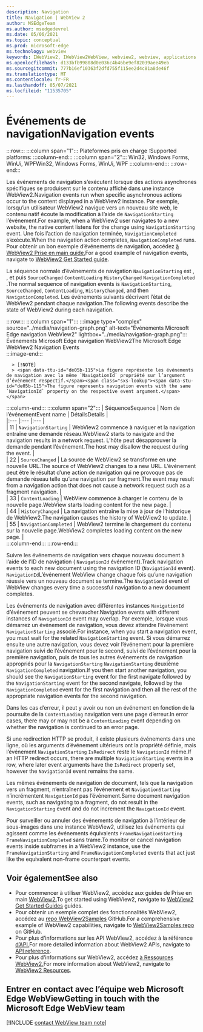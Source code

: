 ```yaml
---
description: Navigation
title: Navigation | WebView 2
author: MSEdgeTeam
ms.author: msedgedevrel
ms.date: 05/06/2021
ms.topic: conceptual
ms.prod: microsoft-edge
ms.technology: webview
keywords: IWebView2, IWebView2WebView, webview2, webview, applications wpf, wpf, edge, ICoreWebView2, ICoreWebView2Host, contrôle de navigateur, edge html
ms.openlocfilehash: d133bfb99808d0e036c4b46be9ef82039aee49eb
ms.sourcegitcommit: 777b16ef10363f2dfd755f115ee2d4c81a8de46f
ms.translationtype: MT
ms.contentlocale: fr-FR
ms.lasthandoff: 05/07/2021
ms.locfileid: "11535705"
---
```

# <a name="navigation-events"></a><span data-ttu-id="de05b-104">Événements de navigation</span><span class="sxs-lookup"><span data-stu-id="de05b-104">Navigation events</span></span>  

:::row:::
   :::column span="1":::
      <span data-ttu-id="de05b-105">Plateformes pris en charge :</span><span class="sxs-lookup"><span data-stu-id="de05b-105">Supported platforms:</span></span>
   :::column-end:::
   :::column span="2":::
      <span data-ttu-id="de05b-106">Win32, Windows Forms, WinUi, WPF</span><span class="sxs-lookup"><span data-stu-id="de05b-106">Win32, Windows Forms, WinUi, WPF</span></span>
   :::column-end:::
:::row-end:::  

<span data-ttu-id="de05b-107">Les événements de navigation s’exécutent lorsque des actions asynchrones spécifiques se produisent sur le contenu affiché dans une instance WebView2.</span><span class="sxs-lookup"><span data-stu-id="de05b-107">Navigation events run when specific asynchronous actions occur to the content displayed in a WebView2 instance.</span></span>  <span data-ttu-id="de05b-108">Par exemple, lorsqu’un utilisateur WebView2 navigue vers un nouveau site web, le contenu natif écoute la modification à l’aide de `NavigationStarting` l’événement.</span><span class="sxs-lookup"><span data-stu-id="de05b-108">For example, when a WebView2 user navigates to a new website, the native content listens for the change using `NavigationStarting` event.</span></span>  <span data-ttu-id="de05b-109">Une fois l’action de navigation terminée, `NavigationCompleted` s’exécute.</span><span class="sxs-lookup"><span data-stu-id="de05b-109">When the navigation action completes, `NavigationCompleted` runs.</span></span>  <span data-ttu-id="de05b-110">Pour obtenir un bon exemple d’événements de navigation, accédez [à WebView2 Prise en main guide.][Webview2IndexGetStarted]</span><span class="sxs-lookup"><span data-stu-id="de05b-110">For a good example of navigation events, navigate to [WebView2 Get Started guide][Webview2IndexGetStarted].</span></span>  

<!--todo:  Move the relevant information out of the get started guide to better focus the content and leave the most concise elements in the get started guide.  -->   

<span data-ttu-id="de05b-111">La séquence normale d’événements de navigation `NavigationStarting` est , , et puis `SourceChanged` `ContentLoading` `HistoryChanged` `NavigationCompleted` .</span><span class="sxs-lookup"><span data-stu-id="de05b-111">The normal sequence of navigation events is `NavigationStarting`, `SourceChanged`, `ContentLoading`, `HistoryChanged`, and then `NavigationCompleted`.</span></span>  <span data-ttu-id="de05b-112">Les événements suivants décrivent l’état de WebView2 pendant chaque navigation.</span><span class="sxs-lookup"><span data-stu-id="de05b-112">The following events describe the state of WebView2 during each navigation.</span></span>  

:::row:::
   :::column span="1":::
      :::image type="complex" source="../media/navigation-graph.png" alt-text="Événements Microsoft Edge navigation WebView2" lightbox="../media/navigation-graph.png":::
         <span data-ttu-id="de05b-114">Événements Microsoft Edge navigation WebView2</span><span class="sxs-lookup"><span data-stu-id="de05b-114">The Microsoft Edge WebView2 Navigation Events</span></span>  
      :::image-end:::  
      
      > [!NOTE]
      > <span data-ttu-id="de05b-115">La figure représente les événements de navigation avec la même `NavigationId` propriété sur l’argument d’événement respectif.</span><span class="sxs-lookup"><span data-stu-id="de05b-115">The figure represents navigation events with the same `NavigationId` property on the respective event argument.</span></span>  
   :::column-end:::
   :::column span="2":::
      | <span data-ttu-id="de05b-116">Séquence</span><span class="sxs-lookup"><span data-stu-id="de05b-116">Sequence</span></span> | <span data-ttu-id="de05b-117">Nom de l’événement</span><span class="sxs-lookup"><span data-stu-id="de05b-117">Event name</span></span> | <span data-ttu-id="de05b-118">Détails</span><span class="sxs-lookup"><span data-stu-id="de05b-118">Details</span></span> |  
      |:--- |:--- |:--- |  
      | <span data-ttu-id="de05b-119">1</span><span class="sxs-lookup"><span data-stu-id="de05b-119">1</span></span> | `NavigationStarting`  |  <span data-ttu-id="de05b-120">WebView2 commence à naviguer et la navigation entraîne une demande réseau.</span><span class="sxs-lookup"><span data-stu-id="de05b-120">WebView2 starts to navigate and the navigation results in a network request.</span></span>  <span data-ttu-id="de05b-121">L’hôte peut désapprouver la demande pendant l’événement.</span><span class="sxs-lookup"><span data-stu-id="de05b-121">The host may disallow the request during the event.</span></span>  |  
      | <span data-ttu-id="de05b-122">2</span><span class="sxs-lookup"><span data-stu-id="de05b-122">2</span></span> | `SourceChanged`  |  <span data-ttu-id="de05b-123">La source de WebView2 se transforme en une nouvelle URL.</span><span class="sxs-lookup"><span data-stu-id="de05b-123">The source of WebView2 changes to a new URL.</span></span>  <span data-ttu-id="de05b-124">L’événement peut être le résultat d’une action de navigation qui ne provoque pas de demande réseau telle qu’une navigation par fragment.</span><span class="sxs-lookup"><span data-stu-id="de05b-124">The event may result from a navigation action that does not cause a network request such as a fragment navigation.</span></span>  |  
      | <span data-ttu-id="de05b-125">3</span><span class="sxs-lookup"><span data-stu-id="de05b-125">3</span></span> | `ContentLoading`  |  <span data-ttu-id="de05b-126">WebView commence à charger le contenu de la nouvelle page.</span><span class="sxs-lookup"><span data-stu-id="de05b-126">WebView starts loading content for the new page.</span></span>  |  
      | <span data-ttu-id="de05b-127">4</span><span class="sxs-lookup"><span data-stu-id="de05b-127">4</span></span> | `HistoryChanged`  |  <span data-ttu-id="de05b-128">La navigation entraîne la mise à jour de l’historique de WebView2.</span><span class="sxs-lookup"><span data-stu-id="de05b-128">The navigation causes the history of WebView2 to update.</span></span>  |  
      | <span data-ttu-id="de05b-129">5</span><span class="sxs-lookup"><span data-stu-id="de05b-129">5</span></span> | `NavigationCompleted`  |  <span data-ttu-id="de05b-130">WebView2 termine le chargement du contenu sur la nouvelle page.</span><span class="sxs-lookup"><span data-stu-id="de05b-130">WebView2 completes loading content on the new page.</span></span>  |  
   :::column-end:::
:::row-end:::

<span data-ttu-id="de05b-131">Suivre les événements de navigation vers chaque nouveau document à l’aide de l’ID de navigation \( `NavigationId` événement\).</span><span class="sxs-lookup"><span data-stu-id="de05b-131">Track navigation events to each new document using the navigation ID \(`NavigationId` event\).</span></span>  <span data-ttu-id="de05b-132">`NavigationId`L’événement WebView change chaque fois qu’une navigation réussie vers un nouveau document se termine.</span><span class="sxs-lookup"><span data-stu-id="de05b-132">The `NavigationId` event of WebView changes every time a successful navigation to a new document completes.</span></span>  

 <span data-ttu-id="de05b-133">Les événements de navigation avec différentes instances `NavigationId` d’événement peuvent se chevaucher.</span><span class="sxs-lookup"><span data-stu-id="de05b-133">Navigation events with different instances of `NavigationId` event may overlap.</span></span>  <span data-ttu-id="de05b-134">Par exemple, lorsque vous démarrez un événement de navigation, vous devez attendre l’événement `NavigationStarting` associé.</span><span class="sxs-lookup"><span data-stu-id="de05b-134">For instance, when you start a navigation event, you must wait for the related `NavigationStarting` event.</span></span>  <span data-ttu-id="de05b-135">Si vous démarrez ensuite une autre navigation, vous devez voir l’événement pour la première navigation suivi de l’événement pour le second, suivi de l’événement pour la première navigation, puis de tous les autres événements de navigation appropriés pour la `NavigationStarting` `NavigationStarting` deuxième `NavigationCompleted` navigation.</span><span class="sxs-lookup"><span data-stu-id="de05b-135">If you then start another navigation, you should see the `NavigationStarting` event for the first navigate followed by the `NavigationStarting` event for the second navigate, followed by the `NavigationCompleted` event for the first navigation and then all the rest of the appropriate navigation events for the second navigation.</span></span>  
 
 <span data-ttu-id="de05b-136">Dans les cas d’erreur, il peut y avoir ou non un événement en fonction de la poursuite de la `ContentLoading` navigation vers une page d’erreur.</span><span class="sxs-lookup"><span data-stu-id="de05b-136">In error cases, there may or may not be a `ContentLoading` event depending on whether the navigation is continued to an error page.</span></span>  
 
 <span data-ttu-id="de05b-137">Si une redirection HTTP se produit, il existe plusieurs événements dans une ligne, où les arguments d’événement ultérieurs ont la propriété définie, mais l’événement `NavigationStarting` `IsRedirect` reste le `NavigationId` même.</span><span class="sxs-lookup"><span data-stu-id="de05b-137">If an HTTP redirect occurs, there are multiple `NavigationStarting` events in a row, where later event arguments have the `IsRedirect` property set, however the `NavigationId` event remains the same.</span></span>  
 
 <span data-ttu-id="de05b-138">Les mêmes événements de navigation de document, tels que la navigation vers un fragment, n’entraînent pas l’événement et `NavigationStarting` n’incrémentent `NavigationId` pas l’événement.</span><span class="sxs-lookup"><span data-stu-id="de05b-138">Same document navigation events, such as navigating to a fragment, do not result in the `NavigationStarting` event and do not increment the `NavigationId` event.</span></span>  

<span data-ttu-id="de05b-139">Pour surveiller ou annuler des événements de navigation à l’intérieur de sous-images dans une instance WebView2, utilisez les événements qui agissent comme les événements équivalents `FrameNavigationStarting` `FrameNavigationCompleted` sans trame.</span><span class="sxs-lookup"><span data-stu-id="de05b-139">To monitor or cancel navigation events inside subframes in a WebView2 instance, use the `FrameNavigationStarting` and `FrameNavigationCompleted` events that act just like the equivalent non-frame counterpart events.</span></span>  

## <a name="see-also"></a><span data-ttu-id="de05b-140">Voir également</span><span class="sxs-lookup"><span data-stu-id="de05b-140">See also</span></span>  

*   <span data-ttu-id="de05b-141">Pour commencer à utiliser WebView2, accédez aux guides de Prise en main [WebView2.][Webview2IndexGetStarted]</span><span class="sxs-lookup"><span data-stu-id="de05b-141">To get started using WebView2, navigate to [WebView2 Get Started Guides][Webview2IndexGetStarted] guides.</span></span>  
*   <span data-ttu-id="de05b-142">Pour obtenir un exemple complet des fonctionnalités WebView2, accédez au [repo WebView2Samples][GithubMicrosoftedgeWebview2samples] GitHub.</span><span class="sxs-lookup"><span data-stu-id="de05b-142">For a comprehensive example of WebView2 capabilities, navigate to [WebView2Samples repo][GithubMicrosoftedgeWebview2samples] on GitHub.</span></span>  
*   <span data-ttu-id="de05b-143">Pour plus d’informations sur les API WebView2, accédez à la référence [d’API.][DotnetApiMicrosoftWebWebview2WpfWebview2]</span><span class="sxs-lookup"><span data-stu-id="de05b-143">For more detailed information about WebView2 APIs, navigate to [API reference][DotnetApiMicrosoftWebWebview2WpfWebview2].</span></span>  
*   <span data-ttu-id="de05b-144">Pour plus d’informations sur WebView2, accédez [à Ressources WebView2.][Webview2IndexNextSteps]</span><span class="sxs-lookup"><span data-stu-id="de05b-144">For more information about WebView2, navigate to [WebView2 Resources][Webview2IndexNextSteps].</span></span>  

## <a name="getting-in-touch-with-the-microsoft-edge-webview-team"></a><span data-ttu-id="de05b-145">Entrer en contact avec l’équipe web Microsoft Edge WebView</span><span class="sxs-lookup"><span data-stu-id="de05b-145">Getting in touch with the Microsoft Edge WebView team</span></span>  

[!INCLUDE [contact WebView team note](../includes/contact-webview-team-note.md)]  

<!-- links -->  

[Webview2IndexGetStarted]: ../index.md#get-started "Get started - Introduction to Microsoft Edge WebView2 | Documents Microsoft"  
[Webview2IndexNextSteps]: ../index.md#next-steps "Étapes suivantes : présentation Microsoft Edge WebView2 | Documents Microsoft"  

[DotnetApiMicrosoftWebWebview2WpfWebview2]: /dotnet/api/microsoft.web.webview2.wpf.webview2 "Classe WebView2 | Documents Microsoft"  

[GithubMicrosoftedgeWebview2samples]: https://github.com/MicrosoftEdge/WebView2Samples "WebView2 Samples - MicrosoftEdge/WebView2Samples | GitHub"  
